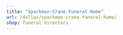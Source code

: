 ```yaml
---
title: "Sparkman-Crane Funeral Home"
url: /dallas/sparkman-crane-funeral-home/
shop: funeral directors
---
```

